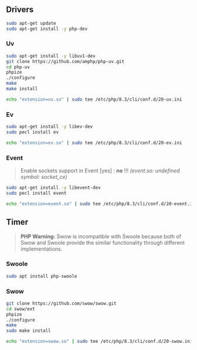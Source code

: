 ## Drivers

```bash
sudo apt-get update
sudo apt-get install -y php-dev
```

### Uv
```bash
sudo apt-get install -y libuv1-dev
git clone https://github.com/amphp/php-uv.git
cd php-uv
phpize
./configure
make
make install

echo "extension=uv.so" | sudo tee /etc/php/8.3/cli/conf.d/20-uv.ini
```

### Ev
```bash
sudo apt-get install -y libev-dev
sudo pecl install ev

echo "extension=ev.so" | sudo tee /etc/php/8.3/cli/conf.d/20-ev.ini
```

### Event
> Enable sockets support in Event [yes] : **no** !!! _(event.so: undefined symbol: socket_ce)_
```bash
sudo apt-get install -y libevent-dev
sudo pecl install event

echo "extension=event.so" | sudo tee /etc/php/8.3/cli/conf.d/20-event.ini
```

## Timer

> **PHP Warning:**  Swow is incompatible with Swoole because both of Swow and Swoole provide the similar functionality through different implementations.
### Swoole
```bash
sudo apt install php-swoole
```

### Swow
```bash
git clone https://github.com/swow/swow.git
cd swow/ext
phpize
./configure
make
sudo make install

echo "extension=swow.so" | sudo tee /etc/php/8.3/cli/conf.d/20-swow.ini
```